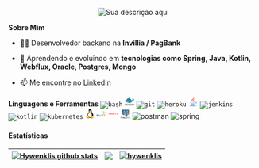 <p align="center">
  <img src="https://github.com/hywenklis/hywenklis/raw/main/assets/header-github.gif" alt="Sua descrição aqui">
</p>

**Sobre Mim**

- 👨‍💻 Desenvolvedor backend na **Invillia / PagBank**
- 🌱 Aprendendo e evoluindo em **tecnologias como Spring, Java, Kotlin, Webflux, Oracle, Postgres, Mongo**
- 📫 Me encontre no [LinkedIn](https://www.linkedin.com/in/hywenklis)


  <div>
<strong>Linguagens e Ferramentas</strong> 
   <code><img src="https://www.vectorlogo.zone/logos/gnu_bash/gnu_bash-icon.svg" alt="bash" width="20" height="20"/></code> 
  <code><img src="https://raw.githubusercontent.com/devicons/devicon/master/icons/docker/docker-original-wordmark.svg" alt="docker" width="20" height="20"/></code> 
  <code><img src="https://www.vectorlogo.zone/logos/git-scm/git-scm-icon.svg" alt="git" width="20" height="20"/></code>
  <code><img src="https://www.vectorlogo.zone/logos/heroku/heroku-icon.svg" alt="heroku" width="20" height="20"/></code> 
  <code><img src="https://raw.githubusercontent.com/devicons/devicon/master/icons/java/java-original.svg" alt="java" width="20" height="20"/></code>
  <code><img src="https://www.vectorlogo.zone/logos/jenkins/jenkins-icon.svg" alt="jenkins" width="20" height="20"/></code> 
  <code><img src="https://www.vectorlogo.zone/logos/kotlinlang/kotlinlang-icon.svg" alt="kotlin" width="20" height="20"/></code> 
  <code><img src="https://www.vectorlogo.zone/logos/kubernetes/kubernetes-icon.svg" alt="kubernetes" width="20" height="20"/></code> 
  <code><img src="https://raw.githubusercontent.com/devicons/devicon/master/icons/linux/linux-original.svg" alt="linux" width="20" height="20"/></code>
  <code><img src="https://raw.githubusercontent.com/devicons/devicon/master/icons/mysql/mysql-original-wordmark.svg" alt="mysql" width="20" height="20"/></code> 
  <code><img src="https://raw.githubusercontent.com/devicons/devicon/master/icons/oracle/oracle-original.svg" alt="oracle" width="20" height="20"/></code> 
  <code><img src="https://raw.githubusercontent.com/devicons/devicon/master/icons/postgresql/postgresql-original-wordmark.svg" alt="postgresql" width="20" height="20"/></code>
  <img src="https://www.vectorlogo.zone/logos/getpostman/getpostman-icon.svg" alt="postman" width="20" height="20"/> 
  <img src="https://www.vectorlogo.zone/logos/springio/springio-icon.svg" alt="spring" width="20" height="20"/>
  </div>

#### Estatísticas

| <a href="https://github.com/hywenklis/github-readme-stats"><img align="center" src="https://github-readme-stats.vercel.app/api?username=hywenklis&show_icons=true&include_all_commits=true&theme=buefy&hide_border=true" alt="Hywenklis github stats" /></a> | <a href="https://github.com/hywenklis/github-readme-stats"><img align="center" src="https://github-readme-stats.vercel.app/api/top-langs/?username=hywenklis&layout=compact&theme=buefy&hide_border=true" /></a> | <a href="https://github.com/hywenklis/github-readme-stats"><img src="https://github-readme-streak-stats.herokuapp.com/?user=hywenklis&" alt="hywenklis" /></a> |
| ------------- | ------------- | ------------- |
